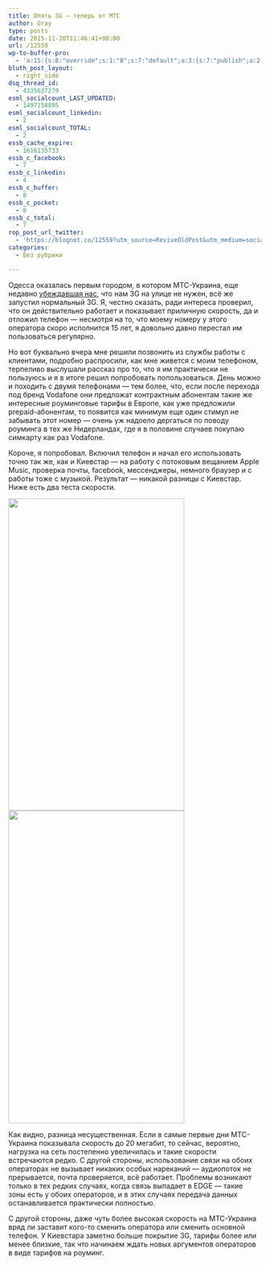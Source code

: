 ```yaml
---
title: Опять 3G — теперь от МТС
author: Gray
type: posts
date: 2015-11-20T11:46:41+00:00
url: /12559
wp-to-buffer-pro:
  - 'a:15:{s:8:"override";s:1:"0";s:7:"default";a:3:{s:7:"publish";a:2:{s:7:"enabled";s:1:"1";s:6:"status";a:1:{i:0;a:7:{s:5:"image";s:1:"1";s:11:"sub_profile";i:0;s:7:"message";s:13:"{title} {url}";s:8:"schedule";s:12:"queue_bottom";s:4:"days";s:1:"0";s:5:"hours";s:1:"0";s:7:"minutes";s:1:"0";}}}s:6:"update";a:1:{s:6:"status";a:1:{i:0;a:7:{s:5:"image";s:1:"0";s:11:"sub_profile";i:0;s:7:"message";s:27:"Updated Post: {title} {url}";s:8:"schedule";s:12:"queue_bottom";s:4:"days";s:1:"0";s:5:"hours";s:1:"0";s:7:"minutes";s:1:"0";}}}s:10:"conditions";a:1:{s:8:"post_tag";s:0:"";}}s:24:"530daa0d7e66d33475000043";a:3:{s:7:"publish";a:1:{s:6:"status";a:1:{i:0;a:7:{s:5:"image";s:1:"0";s:11:"sub_profile";i:0;s:7:"message";s:0:"";s:8:"schedule";s:12:"queue_bottom";s:4:"days";s:1:"0";s:5:"hours";s:1:"0";s:7:"minutes";s:1:"0";}}}s:6:"update";a:1:{s:6:"status";a:1:{i:0;a:7:{s:5:"image";s:1:"0";s:11:"sub_profile";i:0;s:7:"message";s:0:"";s:8:"schedule";s:12:"queue_bottom";s:4:"days";s:1:"0";s:5:"hours";s:1:"0";s:7:"minutes";s:1:"0";}}}s:10:"conditions";a:1:{s:8:"post_tag";s:0:"";}}s:24:"5559ad520fc54cee1e8b4567";a:3:{s:7:"publish";a:1:{s:6:"status";a:1:{i:0;a:7:{s:5:"image";s:1:"0";s:11:"sub_profile";i:0;s:7:"message";s:0:"";s:8:"schedule";s:12:"queue_bottom";s:4:"days";s:1:"0";s:5:"hours";s:1:"0";s:7:"minutes";s:1:"0";}}}s:6:"update";a:1:{s:6:"status";a:1:{i:0;a:7:{s:5:"image";s:1:"0";s:11:"sub_profile";i:0;s:7:"message";s:0:"";s:8:"schedule";s:12:"queue_bottom";s:4:"days";s:1:"0";s:5:"hours";s:1:"0";s:7:"minutes";s:1:"0";}}}s:10:"conditions";a:1:{s:8:"post_tag";s:0:"";}}s:24:"5559ae040fc54c3a208b4567";a:3:{s:7:"publish";a:1:{s:6:"status";a:1:{i:0;a:7:{s:5:"image";s:1:"0";s:11:"sub_profile";i:0;s:7:"message";s:0:"";s:8:"schedule";s:12:"queue_bottom";s:4:"days";s:1:"0";s:5:"hours";s:1:"0";s:7:"minutes";s:1:"0";}}}s:6:"update";a:1:{s:6:"status";a:1:{i:0;a:7:{s:5:"image";s:1:"0";s:11:"sub_profile";i:0;s:7:"message";s:0:"";s:8:"schedule";s:12:"queue_bottom";s:4:"days";s:1:"0";s:5:"hours";s:1:"0";s:7:"minutes";s:1:"0";}}}s:10:"conditions";a:1:{s:8:"post_tag";s:0:"";}}s:24:"5559ae1e0fc54c29208b4569";a:3:{s:7:"publish";a:1:{s:6:"status";a:1:{i:0;a:7:{s:5:"image";s:1:"0";s:11:"sub_profile";i:0;s:7:"message";s:0:"";s:8:"schedule";s:12:"queue_bottom";s:4:"days";s:1:"0";s:5:"hours";s:1:"0";s:7:"minutes";s:1:"0";}}}s:6:"update";a:1:{s:6:"status";a:1:{i:0;a:7:{s:5:"image";s:1:"0";s:11:"sub_profile";i:0;s:7:"message";s:0:"";s:8:"schedule";s:12:"queue_bottom";s:4:"days";s:1:"0";s:5:"hours";s:1:"0";s:7:"minutes";s:1:"0";}}}s:10:"conditions";a:1:{s:8:"post_tag";s:0:"";}}s:24:"55b23a2b474329b366ad5931";a:3:{s:7:"publish";a:1:{s:6:"status";a:1:{i:0;a:7:{s:5:"image";s:1:"0";s:11:"sub_profile";i:0;s:7:"message";s:23:"New Post: {title} {url}";s:8:"schedule";s:12:"queue_bottom";s:4:"days";s:1:"0";s:5:"hours";s:1:"0";s:7:"minutes";s:1:"0";}}}s:6:"update";a:1:{s:6:"status";a:1:{i:0;a:7:{s:5:"image";s:1:"0";s:11:"sub_profile";i:0;s:7:"message";s:23:"New Post: {title} {url}";s:8:"schedule";s:12:"queue_bottom";s:4:"days";s:1:"0";s:5:"hours";s:1:"0";s:7:"minutes";s:1:"0";}}}s:10:"conditions";a:1:{s:8:"post_tag";s:0:"";}}s:24:"55b23a44474329f162ad5939";a:3:{s:7:"publish";a:1:{s:6:"status";a:1:{i:0;a:7:{s:5:"image";s:1:"0";s:11:"sub_profile";i:0;s:7:"message";s:23:"New Post: {title} {url}";s:8:"schedule";s:12:"queue_bottom";s:4:"days";s:1:"0";s:5:"hours";s:1:"0";s:7:"minutes";s:1:"0";}}}s:6:"update";a:1:{s:6:"status";a:1:{i:0;a:7:{s:5:"image";s:1:"0";s:11:"sub_profile";i:0;s:7:"message";s:23:"New Post: {title} {url}";s:8:"schedule";s:12:"queue_bottom";s:4:"days";s:1:"0";s:5:"hours";s:1:"0";s:7:"minutes";s:1:"0";}}}s:10:"conditions";a:1:{s:8:"post_tag";s:0:"";}}s:24:"4eb3e9e6512f7eb575000000";a:4:{s:7:"enabled";s:1:"1";s:7:"publish";a:1:{s:6:"status";a:1:{i:0;a:7:{s:5:"image";s:1:"0";s:11:"sub_profile";i:0;s:7:"message";s:0:"";s:8:"schedule";s:12:"queue_bottom";s:4:"days";s:1:"0";s:5:"hours";s:1:"0";s:7:"minutes";s:1:"0";}}}s:6:"update";a:1:{s:6:"status";a:1:{i:0;a:7:{s:5:"image";s:1:"0";s:11:"sub_profile";i:0;s:7:"message";s:0:"";s:8:"schedule";s:12:"queue_bottom";s:4:"days";s:1:"0";s:5:"hours";s:1:"0";s:7:"minutes";s:1:"0";}}}s:10:"conditions";a:1:{s:8:"post_tag";s:0:"";}}s:24:"505c4e6d1b81f6966a000022";a:3:{s:7:"publish";a:1:{s:6:"status";a:1:{i:0;a:7:{s:5:"image";s:1:"0";s:11:"sub_profile";i:0;s:7:"message";s:0:"";s:8:"schedule";s:12:"queue_bottom";s:4:"days";s:1:"0";s:5:"hours";s:1:"0";s:7:"minutes";s:1:"0";}}}s:6:"update";a:1:{s:6:"status";a:1:{i:0;a:7:{s:5:"image";s:1:"0";s:11:"sub_profile";i:0;s:7:"message";s:0:"";s:8:"schedule";s:12:"queue_bottom";s:4:"days";s:1:"0";s:5:"hours";s:1:"0";s:7:"minutes";s:1:"0";}}}s:10:"conditions";a:1:{s:8:"post_tag";s:0:"";}}s:24:"000000000000000000025630";a:4:{s:7:"enabled";s:1:"1";s:7:"publish";a:1:{s:6:"status";a:1:{i:0;a:7:{s:5:"image";s:1:"0";s:11:"sub_profile";i:0;s:7:"message";s:0:"";s:8:"schedule";s:12:"queue_bottom";s:4:"days";s:1:"0";s:5:"hours";s:1:"0";s:7:"minutes";s:1:"0";}}}s:6:"update";a:1:{s:6:"status";a:1:{i:0;a:7:{s:5:"image";s:1:"0";s:11:"sub_profile";i:0;s:7:"message";s:0:"";s:8:"schedule";s:12:"queue_bottom";s:4:"days";s:1:"0";s:5:"hours";s:1:"0";s:7:"minutes";s:1:"0";}}}s:10:"conditions";a:1:{s:8:"post_tag";s:0:"";}}s:24:"52299b3a6771caf57c000000";a:4:{s:7:"enabled";s:1:"1";s:7:"publish";a:1:{s:6:"status";a:1:{i:0;a:7:{s:5:"image";s:1:"0";s:11:"sub_profile";i:0;s:7:"message";s:0:"";s:8:"schedule";s:12:"queue_bottom";s:4:"days";s:1:"0";s:5:"hours";s:1:"0";s:7:"minutes";s:1:"0";}}}s:6:"update";a:1:{s:6:"status";a:1:{i:0;a:7:{s:5:"image";s:1:"0";s:11:"sub_profile";i:0;s:7:"message";s:0:"";s:8:"schedule";s:12:"queue_bottom";s:4:"days";s:1:"0";s:5:"hours";s:1:"0";s:7:"minutes";s:1:"0";}}}s:10:"conditions";a:1:{s:8:"post_tag";s:0:"";}}s:24:"5277fb456f9ada80020001f3";a:4:{s:7:"enabled";s:1:"1";s:7:"publish";a:1:{s:6:"status";a:1:{i:0;a:7:{s:5:"image";s:1:"0";s:11:"sub_profile";i:0;s:7:"message";s:0:"";s:8:"schedule";s:12:"queue_bottom";s:4:"days";s:1:"0";s:5:"hours";s:1:"0";s:7:"minutes";s:1:"0";}}}s:6:"update";a:1:{s:6:"status";a:1:{i:0;a:7:{s:5:"image";s:1:"0";s:11:"sub_profile";i:0;s:7:"message";s:0:"";s:8:"schedule";s:12:"queue_bottom";s:4:"days";s:1:"0";s:5:"hours";s:1:"0";s:7:"minutes";s:1:"0";}}}s:10:"conditions";a:1:{s:8:"post_tag";s:0:"";}}s:24:"52cfc979d35725695300000c";a:3:{s:7:"publish";a:1:{s:6:"status";a:1:{i:0;a:7:{s:5:"image";s:1:"0";s:11:"sub_profile";i:0;s:7:"message";s:0:"";s:8:"schedule";s:12:"queue_bottom";s:4:"days";s:1:"0";s:5:"hours";s:1:"0";s:7:"minutes";s:1:"0";}}}s:6:"update";a:1:{s:6:"status";a:1:{i:0;a:7:{s:5:"image";s:1:"0";s:11:"sub_profile";i:0;s:7:"message";s:0:"";s:8:"schedule";s:12:"queue_bottom";s:4:"days";s:1:"0";s:5:"hours";s:1:"0";s:7:"minutes";s:1:"0";}}}s:10:"conditions";a:1:{s:8:"post_tag";s:0:"";}}s:24:"52cfc9f1d357255053000025";a:3:{s:7:"publish";a:1:{s:6:"status";a:1:{i:0;a:7:{s:5:"image";s:1:"0";s:11:"sub_profile";i:0;s:7:"message";s:0:"";s:8:"schedule";s:12:"queue_bottom";s:4:"days";s:1:"0";s:5:"hours";s:1:"0";s:7:"minutes";s:1:"0";}}}s:6:"update";a:1:{s:6:"status";a:1:{i:0;a:7:{s:5:"image";s:1:"0";s:11:"sub_profile";i:0;s:7:"message";s:0:"";s:8:"schedule";s:12:"queue_bottom";s:4:"days";s:1:"0";s:5:"hours";s:1:"0";s:7:"minutes";s:1:"0";}}}s:10:"conditions";a:1:{s:8:"post_tag";s:0:"";}}}'
bluth_post_layout:
  - right_side
dsq_thread_id:
  - 4335637279
esml_socialcount_LAST_UPDATED:
  - 1497158895
esml_socialcount_linkedin:
  - 2
esml_socialcount_TOTAL:
  - 2
essb_cache_expire:
  - 1616135733
essb_c_facebook:
  - 7
essb_c_linkedin:
  - 4
essb_c_buffer:
  - 8
essb_c_pocket:
  - 8
essb_c_total:
  - 7
rop_post_url_twitter:
  - 'https://blognot.co/12559?utm_source=ReviveOldPost&utm_medium=social&utm_campaign=ReviveOldPost'
categories:
  - Без рубрики

---
```








Одесса оказалась первым городом, в котором МТС-Украина, еще недавно <a href="http://blognot.co/12407" target="_blank">убеждавшая нас</a>, что нам 3G на улице не нужен, всё же запустил нормальный 3G. Я, честно сказать, ради интереса проверил, что он действительно работает и показывает приличную скорость, да и отложил телефон — несмотря на то, что моему номеру у этого оператора скоро исполнится 15 лет, я довольно давно перестал им пользоваться регулярно.

Но вот буквально вчера мне решили позвонить из службы работы с клиентами, подробно распросили, как мне живется с моим телефоном, терпеливо выслушали рассказ про то, что я им практически не пользуюсь и я в итоге решил попробовать попользоваться. День можно и походить с двумя телефонами — тем более, что, если после перехода под бренд Vodafone они предложат контрактным абонентам такие же интересные роуминговые тарифы в Европе, как уже предложили prepaid-абонентам, то появится как минимум еще один стимул не забывать этот номер — очень уж надоело дергаться по поводу роуминга в тех же Нидерландах, где я в половине случаев покупаю симкарту как раз Vodafone.

Короче, я попробовал. Включил телефон и начал его использовать точно так же, как и Киевстар — на работу с потоковым вещанием Apple Music, проверка почты, facebook, мессенджеры, немного браузер и с работы тоже с музыкой. Результат — никакой разницы с Киевстар. Ниже есть два теста скорости.

[<img data-attachment-id="12560" data-permalink="https://blognot.co/12559/img_5209_q8ge4y" data-orig-file="https://i0.wp.com/blognot.co/wp-content/uploads/2020/04/IMG_5209_q8ge4y.jpg?fit=400%2C710&ssl=1" data-orig-size="400,710" data-comments-opened="1" data-image-meta="{&quot;aperture&quot;:&quot;0&quot;,&quot;credit&quot;:&quot;&quot;,&quot;camera&quot;:&quot;&quot;,&quot;caption&quot;:&quot;&quot;,&quot;created_timestamp&quot;:&quot;0&quot;,&quot;copyright&quot;:&quot;&quot;,&quot;focal_length&quot;:&quot;0&quot;,&quot;iso&quot;:&quot;0&quot;,&quot;shutter_speed&quot;:&quot;0&quot;,&quot;title&quot;:&quot;&quot;,&quot;orientation&quot;:&quot;0&quot;}" data-image-title="IMG_5209_q8ge4y" data-image-description="" data-medium-file="https://i0.wp.com/blognot.co/wp-content/uploads/2020/04/IMG_5209_q8ge4y.jpg?fit=169%2C300&ssl=1" data-large-file="https://i0.wp.com/blognot.co/wp-content/uploads/2020/04/IMG_5209_q8ge4y.jpg?fit=400%2C710&ssl=1" class="alignnone wp-image-12560" src="https://i0.wp.com/res.cloudinary.com/blognot/image/upload/c_scale,w_400/v1448019307/IMG_5209_q8ge4y.jpg?resize=350%2C621&#038;ssl=1" alt="" width="350" height="621" data-recalc-dims="1" />][1][<img data-attachment-id="12561" data-permalink="https://blognot.co/12559/img_0178_wtqmpd" data-orig-file="https://i2.wp.com/blognot.co/wp-content/uploads/https://i1.wp.com/res.cloudinary.com/blognot/image/upload/c_scale,w_400/v1448019307/IMG_0178_wtqmpd.jpg?resize=350%2C622&#038;ssl=1?fit=400%2C711&ssl=1" data-orig-size="400,711" data-comments-opened="1" data-image-meta="{&quot;aperture&quot;:&quot;0&quot;,&quot;credit&quot;:&quot;&quot;,&quot;camera&quot;:&quot;&quot;,&quot;caption&quot;:&quot;&quot;,&quot;created_timestamp&quot;:&quot;0&quot;,&quot;copyright&quot;:&quot;&quot;,&quot;focal_length&quot;:&quot;0&quot;,&quot;iso&quot;:&quot;0&quot;,&quot;shutter_speed&quot;:&quot;0&quot;,&quot;title&quot;:&quot;IMG_0178_wtqmpd&quot;}" data-image-title="IMG_0178_wtqmpd" data-image-description="" data-medium-file="https://i2.wp.com/blognot.co/wp-content/uploads/https://i1.wp.com/res.cloudinary.com/blognot/image/upload/c_scale,w_400/v1448019307/IMG_0178_wtqmpd.jpg?resize=350%2C622&#038;ssl=1?fit=169%2C300&ssl=1" data-large-file="https://i2.wp.com/blognot.co/wp-content/uploads/https://i1.wp.com/res.cloudinary.com/blognot/image/upload/c_scale,w_400/v1448019307/IMG_0178_wtqmpd.jpg?resize=350%2C622&#038;ssl=1?fit=400%2C711&ssl=1" class="alignnone wp-image-12561" src="https://i1.wp.com/res.cloudinary.com/blognot/image/upload/c_scale,w_400/v1448019307/IMG_0178_wtqmpd.jpg?resize=350%2C622&#038;ssl=1" alt="" width="350" height="622" data-recalc-dims="1" />][2]

Как видно, разница несущественная. Если в самые первые дни МТС-Украина показывала скорость до 20 мегабит, то сейчас, вероятно, нагрузка на сеть постепенно увеличилась и такие скорости встречаются редко. С другой стороны, использование связи на обоих операторах не вызывает никаких особых нареканий — аудиопоток не прерывается, почта проверяется, всё работает. Проблемы возникают только в тех редких случаях, когда связь выпадает в EDGE — такие зоны есть у обоих операторов, и в этих случаях передача данных останавливается практически полностью.

С другой стороны, даже чуть более высокая скорость на МТС-Украина вряд ли заставит кого-то сменить оператора или сменить основной телефон. У Киевстара заметно больше покрытие 3G, тарифы более или менее близкие, так что начинаем ждать новых аргументов операторов в виде тарифов на роуминг.

 [1]: https://i0.wp.com/res.cloudinary.com/blognot/image/upload/c_scale,w_400/v1448019307/IMG_5209_q8ge4y.jpg?ssl=1
 [2]: https://i1.wp.com/res.cloudinary.com/blognot/image/upload/c_scale,w_400/v1448019307/IMG_0178_wtqmpd.jpg?ssl=1